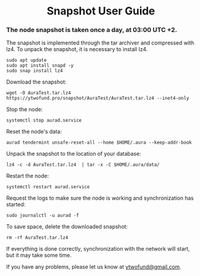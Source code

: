<h1 align="center"> Snapshot User Guide </h1>
<h3 align="left"> The node snapshot is taken once a day, at 03:00 UTC +2. </h3>

The snapshot is implemented through the tar archiver and compressed with lz4. To unpack the snapshot, it is necessary to install lz4.
```
sudo apt update
sudo apt install snapd -y
sudo snap install lz4
```
Download the snapshot:
```
wget -O AuraTest.tar.lz4 https://ytwofund.pro/snapshot/AuraTest/AuraTest.tar.lz4 --inet4-only
```
Stop the node:
```
systemctl stop aurad.service
```
Reset the node's data:
```
aurad tendermint unsafe-reset-all --home $HOME/.aura --keep-addr-book
```
Unpack the snapshot to the location of your database:
```
lz4 -c -d AuraTest.tar.lz4  | tar -x -C $HOME/.aura/data/
```
Restart the node:
```
systemctl restart aurad.service
```
Request the logs to make sure the node is working and synchronization has started:
```
sudo journalctl -u aurad -f
```
To save space, delete the downloaded snapshot:
```
rm -rf AuraTest.tar.lz4
```
If everything is done correctly, synchronization with the network will start, but it may take some time.

If you have any problems, please let us know at ytwofund@gmail.com.
